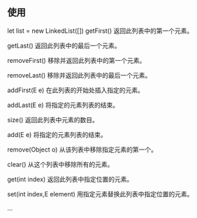 ## 使用
let list = new LinkedList<string>([])
getFirst() 返回此列表中的第一个元素。

getLast() 返回此列表中的最后一个元素。

removeFirst() 移除并返回此列表中的第一个元素。

removeLast() 移除并返回此列表中的最后一个元素。

addFirst(E e) 在此列表的开始处插入指定的元素。

addLast(E e) 将指定的元素列表的结束。

size() 返回此列表中元素的数目。

add(E e) 将指定的元素列表的结束。

remove(Object o) 从该列表中移除指定元素的第一个。

clear() 从这个列表中移除所有的元素。

get(int index) 返回此列表中指定位置的元素。

set(int index,E element) 用指定元素替换此列表中指定位置的元素。

...